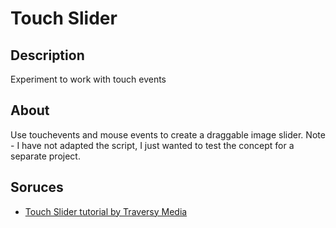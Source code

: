# Touch Slider

## Description

Experiment to work with touch events

## About

Use touchevents and mouse events to create a draggable image slider.
Note - I have not adapted the script, I just wanted to test the concept for a separate project.

## Soruces

- <a href="https://www.youtube.com/watch?v=5bxFSOA5JYo&t">Touch Slider tutorial by Traversy Media</a>
